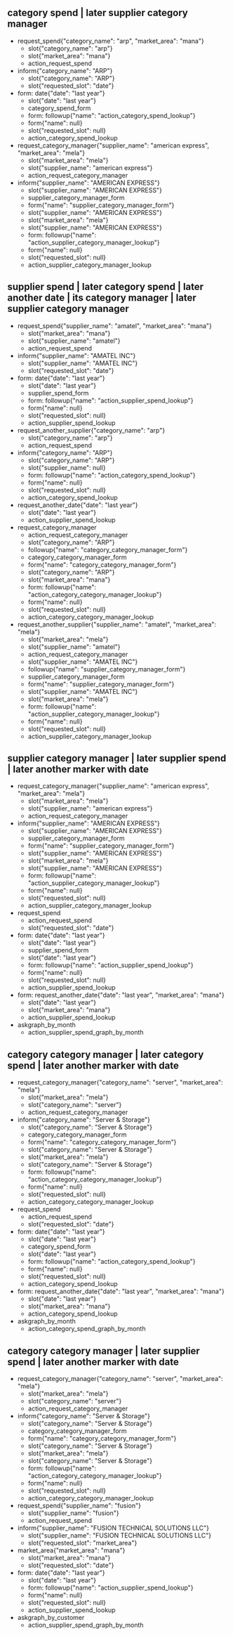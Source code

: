 
## category spend | later supplier category manager
* request_spend{"category_name": "arp", "market_area": "mana"}
    - slot{"category_name": "arp"}
    - slot{"market_area": "mana"}
    - action_request_spend
* inform{"category_name": "ARP"}
    - slot{"category_name": "ARP"}
    - slot{"requested_slot": "date"}
* form: date{"date": "last year"}
    - slot{"date": "last year"}
    - category_spend_form
    - form: followup{"name": "action_category_spend_lookup"}
    - form{"name": null}
    - slot{"requested_slot": null}
    - action_category_spend_lookup
* request_category_manager{"supplier_name": "american express", "market_area": "mela"}
    - slot{"market_area": "mela"}
    - slot{"supplier_name": "american express"}
    - action_request_category_manager
* inform{"supplier_name": "AMERICAN EXPRESS"}
    - slot{"supplier_name": "AMERICAN EXPRESS"}
    - supplier_category_manager_form
    - form{"name": "supplier_category_manager_form"}
    - slot{"supplier_name": "AMERICAN EXPRESS"}
    - slot{"market_area": "mela"}
    - slot{"supplier_name": "AMERICAN EXPRESS"}
    - form: followup{"name": "action_supplier_category_manager_lookup"}
    - form{"name": null}
    - slot{"requested_slot": null}
    - action_supplier_category_manager_lookup

## supplier spend | later category spend | later another date | its category manager | later supplier category manager
* request_spend{"supplier_name": "amatel", "market_area": "mana"}
    - slot{"market_area": "mana"}
    - slot{"supplier_name": "amatel"}
    - action_request_spend
* inform{"supplier_name": "AMATEL INC"}
    - slot{"supplier_name": "AMATEL INC"}
    - slot{"requested_slot": "date"}
* form: date{"date": "last year"}
    - slot{"date": "last year"}
    - supplier_spend_form
    - form: followup{"name": "action_supplier_spend_lookup"}
    - form{"name": null}
    - slot{"requested_slot": null}
    - action_supplier_spend_lookup
* request_another_supplier{"category_name": "arp"}
    - slot{"category_name": "arp"}
    - action_request_spend
* inform{"category_name": "ARP"}
    - slot{"category_name": "ARP"}
    - slot{"supplier_name": null}
    - form: followup{"name": "action_category_spend_lookup"}
    - form{"name": null}
    - slot{"requested_slot": null}
    - action_category_spend_lookup
* request_another_date{"date": "last year"}
    - slot{"date": "last year"}
    - action_supplier_spend_lookup
* request_category_manager
    - action_request_category_manager
    - slot{"category_name": "ARP"}
    - followup{"name": "category_category_manager_form"}
    - category_category_manager_form
    - form{"name": "category_category_manager_form"}
    - slot{"category_name": "ARP"}
    - slot{"market_area": "mana"}
    - form: followup{"name": "action_category_category_manager_lookup"}
    - form{"name": null}
    - slot{"requested_slot": null}
    - action_category_category_manager_lookup
* request_another_supplier{"supplier_name": "amatel", "market_area": "mela"}
    - slot{"market_area": "mela"}
    - slot{"supplier_name": "amatel"}
    - action_request_category_manager
    - slot{"supplier_name": "AMATEL INC"}
    - followup{"name": "supplier_category_manager_form"}
    - supplier_category_manager_form
    - form{"name": "supplier_category_manager_form"}
    - slot{"supplier_name": "AMATEL INC"}
    - slot{"market_area": "mela"}
    - form: followup{"name": "action_supplier_category_manager_lookup"}
    - form{"name": null}
    - slot{"requested_slot": null}
    - action_supplier_category_manager_lookup


## supplier category manager | later supplier spend | later another marker with date

* request_category_manager{"supplier_name": "american express", "market_area": "mela"}
    - slot{"market_area": "mela"}
    - slot{"supplier_name": "american express"}
    - action_request_category_manager
* inform{"supplier_name": "AMERICAN EXPRESS"}
    - slot{"supplier_name": "AMERICAN EXPRESS"}
    - supplier_category_manager_form
    - form{"name": "supplier_category_manager_form"}
    - slot{"supplier_name": "AMERICAN EXPRESS"}
    - slot{"market_area": "mela"}
    - slot{"supplier_name": "AMERICAN EXPRESS"}
    - form: followup{"name": "action_supplier_category_manager_lookup"}
    - form{"name": null}
    - slot{"requested_slot": null}
    - action_supplier_category_manager_lookup
* request_spend
    - action_request_spend
    - slot{"requested_slot": "date"}
* form: date{"date": "last year"}
    - slot{"date": "last year"}
    - supplier_spend_form
    - slot{"date": "last year"}
    - form: followup{"name": "action_supplier_spend_lookup"}
    - form{"name": null}
    - slot{"requested_slot": null}
    - action_supplier_spend_lookup
* form: request_another_date{"date": "last year", "market_area": "mana"}
    - slot{"date": "last year"}
    - slot{"market_area": "mana"}
    - action_supplier_spend_lookup
* askgraph_by_month
    - action_supplier_spend_graph_by_month


## category category manager | later category spend | later another marker with date

* request_category_manager{"category_name": "server", "market_area": "mela"}
    - slot{"market_area": "mela"}
    - slot{"category_name": "server"}
    - action_request_category_manager
* inform{"category_name": "Server & Storage"}
    - slot{"category_name": "Server & Storage"}
    - category_category_manager_form
    - form{"name": "category_category_manager_form"}
    - slot{"category_name": "Server & Storage"}
    - slot{"market_area": "mela"}
    - slot{"category_name": "Server & Storage"}
    - form: followup{"name": "action_category_category_manager_lookup"}
    - form{"name": null}
    - slot{"requested_slot": null}
    - action_category_category_manager_lookup
* request_spend
    - action_request_spend
    - slot{"requested_slot": "date"}
* form: date{"date": "last year"}
    - slot{"date": "last year"}
    - category_spend_form
    - slot{"date": "last year"}
    - form: followup{"name": "action_category_spend_lookup"}
    - form{"name": null}
    - slot{"requested_slot": null}
    - action_category_spend_lookup
* form: request_another_date{"date": "last year", "market_area": "mana"}
    - slot{"date": "last year"}
    - slot{"market_area": "mana"}
    - action_category_spend_lookup
* askgraph_by_month
    - action_category_spend_graph_by_month

## category category manager | later supplier spend | later another marker with date

* request_category_manager{"category_name": "server", "market_area": "mela"}
    - slot{"market_area": "mela"}
    - slot{"category_name": "server"}
    - action_request_category_manager
* inform{"category_name": "Server & Storage"}
    - slot{"category_name": "Server & Storage"}
    - category_category_manager_form
    - form{"name": "category_category_manager_form"}
    - slot{"category_name": "Server & Storage"}
    - slot{"market_area": "mela"}
    - slot{"category_name": "Server & Storage"}
    - form: followup{"name": "action_category_category_manager_lookup"}
    - form{"name": null}
    - slot{"requested_slot": null}
    - action_category_category_manager_lookup
* request_spend{"supplier_name": "fusion"}
    - slot{"supplier_name": "fusion"}
    - action_request_spend
* inform{"supplier_name": "FUSION TECHNICAL SOLUTIONS LLC"}
    - slot{"supplier_name": "FUSION TECHNICAL SOLUTIONS LLC"}
    - slot{"requested_slot": "market_area"}
* market_area{"market_area": "mana"}
    - slot{"market_area": "mana"}
    - slot{"requested_slot": "date"}
* form: date{"date": "last year"}
    - slot{"date": "last year"}
    - form: followup{"name": "action_supplier_spend_lookup"}
    - form{"name": null}
    - slot{"requested_slot": null}
    - action_supplier_spend_lookup
* askgraph_by_customer
    - action_supplier_spend_graph_by_month